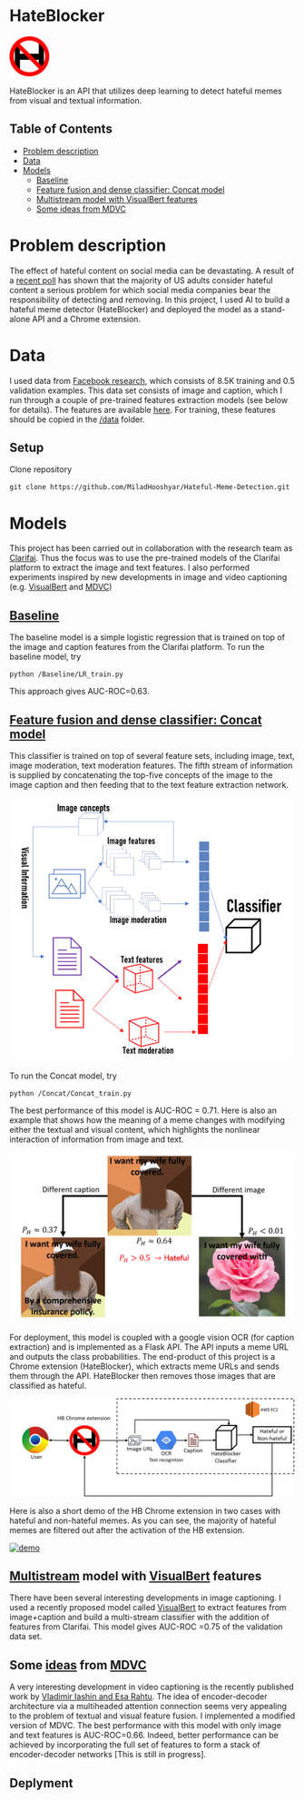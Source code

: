 

# HateBlocker

<p align="left"> <img src="/img/logo.png"  width="70"> </p>


HateBlocker is an API that utilizes deep learning to detect hateful memes from visual and textual information.


## Table of Contents
  * [Problem description](#problem-description)
  * [Data](#data)
  * [Models](#models)
    + [Baseline](#baseline)
    + [Feature fusion and dense classifier: Concat model](#feature-fusion-and-dense-classifier:-concat-model)
    + [Multistream model with VisualBert features](#multistream-model-with-visualbert-features)
    + [Some ideas from MDVC](#some-ideas-from-mdvc)

# Problem description
The effect of hateful content on social media can be devastating. A result of a [recent poll](https://www.huffpost.com/entry/social-media-harassment-fake-news-poll-alex-jones_n_5b7b1c53e4b0a5b1febdf30a) has shown that the majority of US adults consider hateful content a serious problem for which social media companies bear the responsibility of detecting and removing. In this project, I used AI to build a hateful meme detector (HateBlocker) and deployed the model as a stand-alone API and a Chrome extension.

# Data
I used data from [Facebook research](https://ai.facebook.com/blog/hateful-memes-challenge-and-data-set/), which consists of 8.5K training and 0.5 validation examples. This data set consists of image and caption, which I run through a couple of pre-trained features extraction models (see below for details). The features are available [here](https://drive.google.com/file/d/1ikgWVV45L7rsgQ6y80721VyyzWnE3fRo/view?usp=sharing). For training, these features should be copied in the [/data](https://github.com/MiladHooshyar/Hateful-Meme-Detection/tree/master/data) folder.


## Setup
Clone repository
```
git clone https://github.com/MiladHooshyar/Hateful-Meme-Detection.git
```



# Models
This project has been carried out in collaboration with the research team as [Clarifai](https://www.clarifai.com/). Thus the focus was to use the pre-trained models of the Clarifai platform to extract the image and text features. I also performed experiments inspired by new developments in image and video captioning (e.g. [VisualBert](https://arxiv.org/abs/1908.03557) and [MDVC](https://arxiv.org/abs/2003.07758))

## [Baseline](https://github.com/MiladHooshyar/Hateful-Meme-Detection/tree/master/BaseLine)
The baseline model is a simple logistic regression that is trained on top of the image and caption features from the Clarifai platform. To run the baseline model, try

```
python /Baseline/LR_train.py
```
This approach gives AUC-ROC=0.63.

## [Feature fusion and dense classifier: Concat model](https://github.com/MiladHooshyar/Hateful-Meme-Detection/tree/master/Concat)
This classifier is trained on top of several feature sets, including image, text, image moderation, text moderation features. The fifth stream of information is supplied by concatenating the top-five concepts of the image to the image caption and then feeding that to the text feature extraction network.

<p align="center"> <img src="/img/model.png"  width="500"> </p>

To run the Concat model, try

```
python /Concat/Concat_train.py
```
The best performance of this model is AUC-ROC = 0.71. Here is also an example that shows how the meaning of a meme changes with modifying either the textual and visual content, which highlights the nonlinear interaction of information from image and text.


<p align="center"> <img src="/img/example1.png"  width="500"> </p>


For deployment, this model is coupled with a google vision OCR (for caption extraction) and is implemented as a Flask API. The API inputs a meme URL and outputs the class probabilities. The end-product of this project is a Chrome extension (HateBlocker), which extracts meme URLs and sends them through the API. HateBlocker then removes those images that are classified as hateful. 


<p align="center"> <img src="/img/pipeline.png"  width="500"> </p>


Here is also a short demo of the HB Chrome extension in two cases with hateful and non-hateful memes. As you can see, the majority of hateful memes are filtered out after the activation of the HB extension. 


[![demo](https://img.youtube.com/vi/ijJwfF7S91M/0.jpg)](https://www.youtube.com/watch?v=ijJwfF7S91M)


## [Multistream](https://github.com/MiladHooshyar/Hateful-Meme-Detection/tree/master/MultiStream) model with [VisualBert](https://arxiv.org/abs/1908.03557) features
There have been several interesting developments in image captioning. I used a recently proposed model called [VisualBert](https://arxiv.org/abs/1908.03557) to extract features from image+caption and build a multi-stream classifier with the addition of features from Clarifai. This model gives AUC-ROC =0.75 of the validation data set.

## Some [ideas](https://github.com/MiladHooshyar/Hateful-Meme-Detection/tree/master/MDVC) from [MDVC](https://arxiv.org/abs/2003.07758)
A very interesting development in video captioning is the recently published work by [Vladimir Iashin and Esa Rahtu](https://arxiv.org/abs/2003.07758). The idea of encoder-decoder architecture via a multiheaded attention connection seems very appealing to the problem of textual and visual feature fusion. I implemented a modified version of MDVC. The best performance with this model with only image and text features is AUC-ROC=0.66. Indeed, better performance can be achieved by incorporating the full set of features to form a stack of encoder-decoder networks [This is still in progress].


## Deplyment


